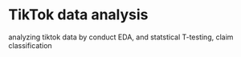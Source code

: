 # TikTok data analysis
 analyzing tiktok data by conduct EDA, and statstical T-testing, claim classification
